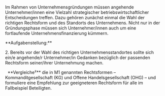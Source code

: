 Im Rahmen von Unternehmensgründungen müssen angehende Unternehmer/innen eine Vielzahl strategischer betriebswirtschaftlicher Entscheidungen treffen. Dazu gehören zunächst einmal die Wahl der richtigen Rechtsform und des Standorts des Unternehmens. Nicht nur in der Gründungsphase müssen sich Unternehmer/innen auch um eine fortlaufende Unternehmensfinanzierung kümmern.



\*\*Aufgabenstellung:\*\*



2\.  Bereits vor der Wahl des richtigen Unternehmensstandortes sollte sich ein/e angehende/r Unternehmer/in Gedanken bezüglich der passenden Rechtsform seiner/ihrer Unternehmung machen.

&nbsp;   \*\*Vergleiche²\*\* die in M1 genannten Rechtsformen – Kommanditgesellschaft (KG) und Offene Handelsgesellschaft (OHG) – und formuliere eine Empfehlung zur geeigneteren Rechtsform für alle im Fallbeispiel Beteiligten.


